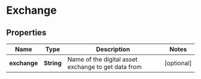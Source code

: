 # Exchange

## Properties
Name | Type | Description | Notes
------------ | ------------- | ------------- | -------------
**exchange** | **String** | Name of the digital asset exchange to get data from |  [optional]
